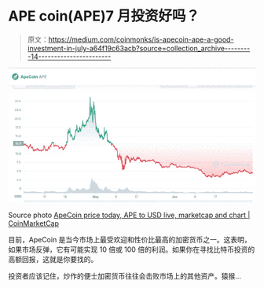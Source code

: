 # APE coin(APE)7 月投资好吗？

> 原文：<https://medium.com/coinmonks/is-apecoin-ape-a-good-investment-in-july-a64f19c63acb?source=collection_archive---------14----------------------->

![](img/7cfa43e7d5966bee78aa555961e31e9d.png)

Source photo [ApeCoin price today, APE to USD live, marketcap and chart | CoinMarketCap](https://coinmarketcap.com/currencies/apecoin-ape/)

目前，ApeCoin 是当今市场上最受欢迎和性价比最高的加密货币之一。这表明，如果市场反弹，它有可能实现 10 倍或 100 倍的利润。如果你在寻找比特币投资的高额回报，这就是你要找的。

投资者应该记住，炒作的便士加密货币往往会击败市场上的其他资产。猿猴…